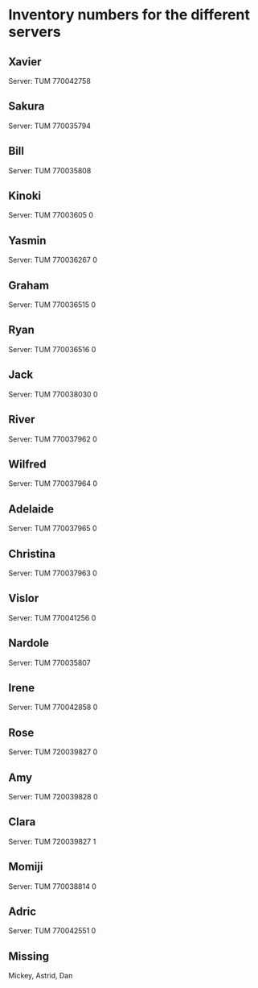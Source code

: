 # Inventory numbers for the different servers

## Xavier
Server: TUM 770042758

## Sakura
Server: TUM 770035794

## Bill
Server: TUM 770035808

## Kinoki
Server: TUM 77003605 0

## Yasmin
Server: TUM 770036267 0

## Graham
Server: TUM 770036515 0

## Ryan
Server: TUM 770036516 0

## Jack
Server: TUM 770038030 0

## River
Server: TUM 770037962 0

## Wilfred
Server: TUM 770037964 0

## Adelaide
Server: TUM 770037965 0

## Christina
Server: TUM 770037963 0

## Vislor
Server: TUM 770041256 0

## Nardole
Server: TUM 770035807

## Irene
Server: TUM 770042858 0
## Rose
Server: TUM 720039827 0

## Amy
Server: TUM 720039828 0

## Clara 
Server: TUM 720039827 1

## Momiji
Server: TUM 770038814 0

## Adric
Server: TUM 770042551 0


## Missing 
Mickey, Astrid, Dan
